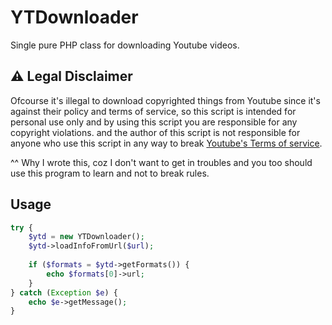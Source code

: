 # YTDownloader

Single pure PHP class for downloading Youtube videos.

## :warning: Legal Disclaimer

Ofcourse it's illegal to download copyrighted things from Youtube since it's against their policy and terms of service, 
so this script is intended for personal use only and by using this script you are responsible for any copyright violations. 
and the author of this script is not responsible for anyone who use this script in any way to break [Youtube's Terms of service](https://www.youtube.com/static?template=terms).

^^ Why I wrote this, coz I don't want to get in troubles and you too should use this program to learn and not to break rules.

## Usage

```php
try {
    $ytd = new YTDownloader();
    $ytd->loadInfoFromUrl($url);
    
    if ($formats = $ytd->getFormats()) {
        echo $formats[0]->url;
    } 
} catch (Exception $e) {
    echo $e->getMessage();
}
```
